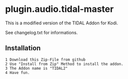 # plugin.audio.tidal-master

This is a modified version of the TIDAL Addon for Kodi.

See changelog.txt for informations.

## Installation

    1 Download this Zip-File from github
    2 Use "Install from Zip" Method to install the addon.
    3 The Addon name is "TIDAL2"
    4 Have fun.
